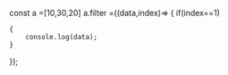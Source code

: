 const a =[10,30,20]
a.filter =((data,index)=>
{
    if(index==1)

    {
        console.log(data);
    }
});